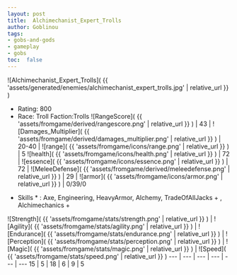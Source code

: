 ```yaml
---
layout: post
title:  Alchimechanist_Expert_Trolls
author: Goblinou
tags:
- gobs-and-gods
- gameplay
- gobs
toc:  false
---
```


![Alchimechanist_Expert_Trolls]( {{ 'assets/generated/enemies/alchimechanist_expert_trolls.jpg' | relative_url }} )
- Rating: 800
- Race: Troll  Faction:Trolls
![RangeScore]( {{ 'assets/fromgame/derived/rangescore.png' | relative_url }} ) | 43 | ![Damages_Multiplier]( {{ 'assets/fromgame/derived/damages_multiplier.png' | relative_url }} ) | 20-40 | ![range]( {{ 'assets/fromgame/icons/range.png' | relative_url }} ) | 5
![health]( {{ 'assets/fromgame/icons/health.png' | relative_url }} ) | 72 | ![essence]( {{ 'assets/fromgame/icons/essence.png' | relative_url }} ) | 72 | ![MeleeDefense]( {{ 'assets/fromgame/derived/meleedefense.png' | relative_url }} ) | 29 | ![armor]( {{ 'assets/fromgame/icons/armor.png' | relative_url }} ) | 0/39/0
* Skills * : Axe, Engineering, HeavyArmor, Alchemy, TradeOfAllJacks + , Alchimechanics + 

![Strength]( {{ 'assets/fromgame/stats/strength.png' | relative_url }} ) | ![Agility]( {{ 'assets/fromgame/stats/agility.png' | relative_url }} ) | ![Endurance]( {{ 'assets/fromgame/stats/endurance.png' | relative_url }} ) | ![Perception]( {{ 'assets/fromgame/stats/perception.png' | relative_url }} ) | ![Magic]( {{ 'assets/fromgame/stats/magic.png' | relative_url }} ) | ![Speed]( {{ 'assets/fromgame/stats/speed.png' | relative_url }} )
--- | --- | --- | --- | --- | ---
15 | 5 | 18 | 6 | 9 | 5
